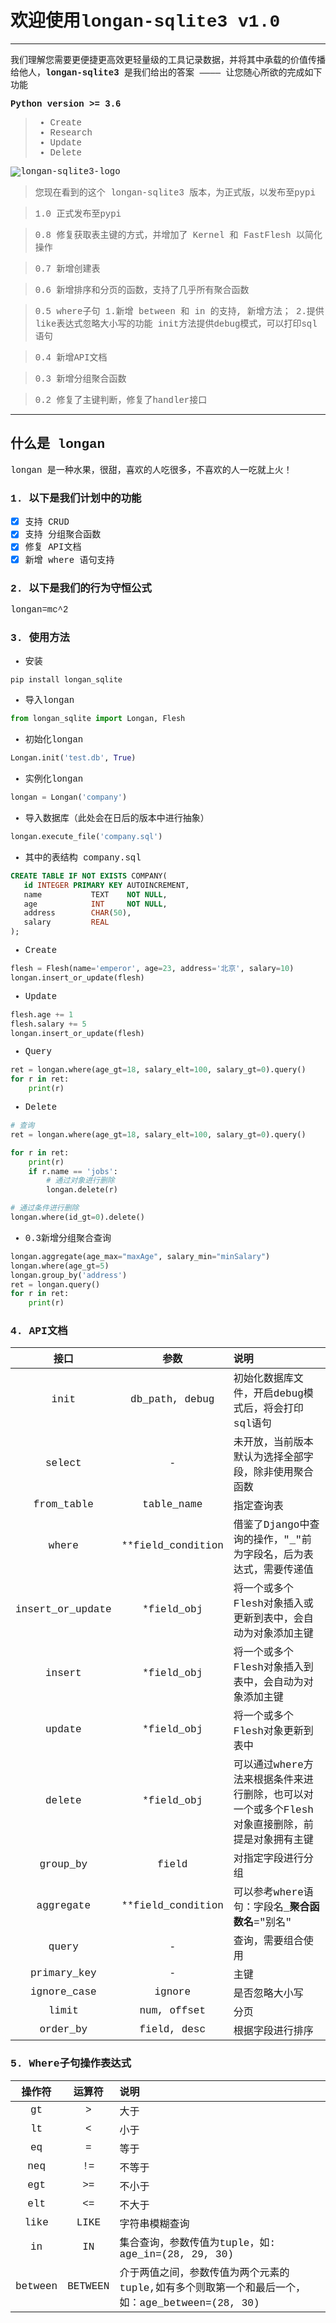 <font style='font-family:Courier New '>

# 欢迎使用longan-sqlite3 v1.0 
------

我们理解您需要更便捷更高效更轻量级的工具记录数据，并将其中承载的价值传播给他人，**longan-sqlite3** 是我们给出的答案 ———— 让您随心所欲的完成如下功能

**Python version >= 3.6**
> * Create
> * Research
> * Update
> * Delete

![longan-sqlite3-logo](https://img-blog.csdn.net/20180329103235613)



> 您现在看到的这个 longan-sqlite3 版本，为正式版，以发布至pypi

> 1.0 正式发布至pypi

> 0.8 修复获取表主键的方式，并增加了 Kernel 和 FastFlesh 以简化操作

> 0.7 新增创建表

> 0.6 新增排序和分页的函数，支持了几乎所有聚合函数

> 0.5 where子句
>       1.新增 between 和 in 的支持, 新增方法；
>       2.提供like表达式忽略大小写的功能
>     init方法提供debug模式，可以打印sql语句

> 0.4 新增API文档

> 0.3 新增分组聚合函数

> 0.2 修复了主键判断，修复了handler接口
------

## 什么是 longan

longan 是一种水果，很甜，喜欢的人吃很多，不喜欢的人一吃就上火！

### 1. 以下是我们计划中的功能 

- [x] 支持 CRUD
- [x] 支持 分组聚合函数
- [x] 修复 API文档
- [x] 新增 where 语句支持

### 2. 以下是我们的行为守恒公式

longan=mc^2

### 3. 使用方法

 - 安装
```shell
pip install longan_sqlite
```

 - 导入longan
```python
from longan_sqlite import Longan, Flesh
```
 - 初始化longan
```python
Longan.init('test.db', True)
```
 - 实例化longan
```python
longan = Longan('company')
```
 - 导入数据库（此处会在日后的版本中进行抽象）
```python
longan.execute_file('company.sql')
```
 - 其中的表结构 company.sql
```sql
CREATE TABLE IF NOT EXISTS COMPANY(
   id INTEGER PRIMARY KEY AUTOINCREMENT,
   name           TEXT    NOT NULL,
   age            INT     NOT NULL,
   address        CHAR(50),
   salary         REAL
);
```
 - Create
```python
flesh = Flesh(name='emperor', age=23, address='北京', salary=10)
longan.insert_or_update(flesh)
```
 - Update
```python
flesh.age += 1
flesh.salary += 5
longan.insert_or_update(flesh)
```
 - Query
```python
ret = longan.where(age_gt=18, salary_elt=100, salary_gt=0).query()
for r in ret:
    print(r)
```
 - Delete
```python
# 查询
ret = longan.where(age_gt=18, salary_elt=100, salary_gt=0).query()

for r in ret:
    print(r)
    if r.name == 'jobs':
        # 通过对象进行删除
        longan.delete(r)

# 通过条件进行删除
longan.where(id_gt=0).delete()
```
 - 0.3新增分组聚合查询
```python
longan.aggregate(age_max="maxAge", salary_min="minSalary")
longan.where(age_gt=5)
longan.group_by('address')
ret = longan.query()
for r in ret:
    print(r)
```
### 4. API文档

| 接口        | 参数   |  说明  |
| :--------:   | :-----:  | :----  |
| init | db_path, debug | 初始化数据库文件，开启debug模式后，将会打印sql语句 |
| select     | - |   未开放，当前版本默认为选择全部字段，除非使用聚合函数     |
| from_table | table_name | 指定查询表 |
| where | **field_condition | 借鉴了Django中查询的操作，"_"前为字段名，后为表达式，需要传递值 |
| insert_or_update | *field_obj | 将一个或多个Flesh对象插入或更新到表中，会自动为对象添加主键 |
| insert | *field_obj | 将一个或多个Flesh对象插入到表中，会自动为对象添加主键 |
| update | *field_obj | 将一个或多个Flesh对象更新到表中|
| delete | *field_obj | 可以通过where方法来根据条件来进行删除，也可以对一个或多个Flesh对象直接删除，前提是对象拥有主键 |
| group_by | field | 对指定字段进行分组 |
| aggregate | **field_condition | 可以参考where语句：字段名_**聚合函数名**="别名" |
| query | - | 查询，需要组合使用 |
| primary_key | - | 主键 |
| ignore_case | ignore | 是否忽略大小写 |
| limit | num, offset | 分页 |
| order_by | field, desc |根据字段进行排序 |

### 5. Where子句操作表达式
| 操作符        | 运算符   |  说明  |
| :--------:   | :-----:  | :----  |
| gt | > | 大于 |
| lt | < | 小于 |
| eq | = | 等于 |
| neq | != | 不等于 |
| egt | >= | 不小于 |
| elt | <= | 不大于 |
| like | LIKE | 字符串模糊查询 |
| in | IN | 集合查询，参数传值为tuple，如: age_in=(28, 29, 30) |
| between | BETWEEN | 介于两值之间，参数传值为两个元素的tuple,如有多个则取第一个和最后一个，如：age_between=(28, 30) |

</font>
